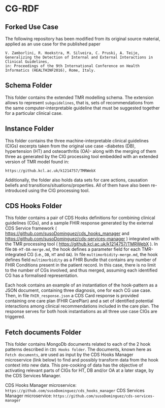 # CG-RDF

## Forked Use Case 

The following repository has been modified from its original source material, applied as an use case for the published paper

```
V. Zamborlini, R. Hoekstra, M. Silveira, C. Pruski, A. Teije, 
Generalizing the Detection of Internal and External Interactions in Clinical Guidelines,
in: Proceedings of the 9th International Conference on Health Informatics (HEALTHINF2016), Rome, Italy.

```

## Schema Folder

This folder contains the extended TMR modelling schema. The extension allows to represent `subguidelines`, that is, sets of recommendations from the same computer-interpretable guideline that must be suggested together for a particular clinical case.

## Instance Folder

This folder contains the three machine-interpretable clinical guidelines (CIGs) excerpts taken from the original use case -diabetes (DB), hypertension (HT) and osteoarthritis (OA)- along with the merging of them three as generated by the CIG processing tool embedded with an extended version of TMR model found in:
```
https://github.kcl.ac.uk/k1214757/TMRWebX

```
Additionally, the folder also holds data sets for care actions, causation beliefs and transitions/situations/properties. All of them have also been re-introduced using the CIG processing tool.



## CDS Hooks Folder
This folder contains a pair of CDS Hooks definitions for combining clinical guidelines (CGs), and a sample FHIR response generated by the external CDS Service framework ( https://github.com/susoDominguez/cds_hooks_manager and https://github.com/susoDominguez/cds-services-manager ) integrated with the TMR processing tool ( https://github.kcl.ac.uk/k1214757/TMRWebX ).
In file `DB-HT-OA-merge.md`, the hook defines a parameter field for each TMR-integrated CG (i.e., `DB`, `HT` and `OA`).
In file `multimorbidity-merge.md`, the hook defines field `multimorbidity` as a FHIR Bundle that contains any number of FHIR Conditions present in the patient record. In this case, there is no limit to the number of CGs involved, and thus merged, assuming each identified CG has a formalised representation.

Each hook contains an example of an instantiation of the hook-pattern as a JSON document, containing three diagnosis, one for each CG use case. Then, in file `FHIR_response.json` a CDS Card response is provided containing one care plan (FHIR CarePlan) and a set of identified potential interactions among clinical recommendations included in the care plan. The response serves for both hook instantiations as all three use case CIGs are triggered.

## Fetch documents Folder
This folder contains MongoDb documents related to each of the 2 hook patterns described in `CDS Hooks folder`. The documents, known here as `Fetch documents`, are used as input by the CDS Hooks Manager microservice (link below) to find and possibly transform data from the hook context into new data. This pre-cooking of data has the objective of activating relevant parts of CIGs for HT, DB and/or OA at a later stage, by the CDS Services Manager.

CDS Hooks Manager microservice:
`
https://github.com/susoDominguez/cds_hooks_manager
`
CDS Services Manager microservice:
`
https://github.com/susoDominguez/cds-services-manager
`
